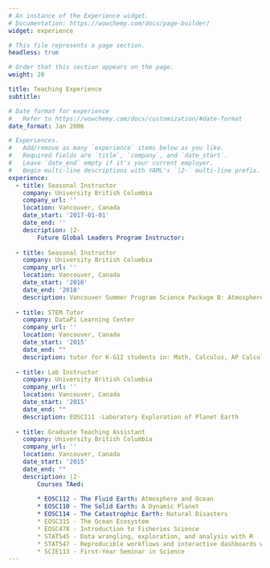 ```yaml
---
# An instance of the Experience widget.
# Documentation: https://wowchemy.com/docs/page-builder/
widget: experience

# This file represents a page section.
headless: true

# Order that this section appears on the page.
weight: 20

title: Teaching Experience
subtitle:

# Date format for experience
#   Refer to https://wowchemy.com/docs/customization/#date-format
date_format: Jan 2006

# Experiences.
#   Add/remove as many `experience` items below as you like.
#   Required fields are `title`, `company`, and `date_start`.
#   Leave `date_end` empty if it's your current employer.
#   Begin multi-line descriptions with YAML's `|2-` multi-line prefix.
experience:
  - title: Seasonal Instructor
    company: University British Columbia 
    company_url: ''
    location: Vancouver, Canada
    date_start: '2017-01-01'
    date_end: ''
    description: |2-
        Future Global Leaders Program Instructor:
        
  - title: Seasonal Instructor
    company: University British Columbia 
    company_url: ''
    location: Vancouver, Canada
    date_start: '2016'
    date_end: '2018'
    description: Vancouver Summer Program Science Package B: Atmosphere and Ocean Instructor
    
  - title: STEM Tutor
    company: DataPi Learning Center
    company_url: ''
    location: Vancouver, Canada
    date_start: '2015'
    date_end: ""
    description: tutor for K-G12 students in: Math, Calculus, AP Calculus, Science, Chemistry, Physics, and MCAT
  
  - title: Lab Instructor
    company: University British Columbia
    company_url: ''
    location: Vancouver, Canada
    date_start: '2015'
    date_end: ""
    description: EOSC111 -Laboratory Exploration of Planet Earth
    
  - title: Graduate Teaching Assistant
    company: University British Columbia
    company_url: ''
    location: Vancouver, Canada
    date_start: '2015'
    date_end: ""
    description: |2-
        Courses TAed:
             
        * EOSC112 - The Fluid Earth: Atmosphere and Ocean
        * EOSC110 - The Solid Earth: A Dynamic Planet
        * EOSC114 - The Catastrophic Earth: Natural Disasters
        * EOSC315 - The Ocean Ecosystem
        * EOSC478 - Introduction to Fisheries Science
        * STAT545 - Data wrangling, exploration, and analysis with R
        * STAT547 - Reproducible workflows and interactive dashboards with R
        * SCIE113 - First-Year Seminar in Science
---
```

